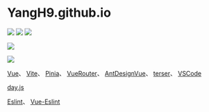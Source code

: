 # YangH9.github.io

[![](https://img.shields.io/badge/Vue.js-3.2-4FC08D?logo=vue.js&logoColor=4FC08D)](https://vuejs.org/)
[![](https://img.shields.io/badge/Vite-3.0-a750fe?logo=Vite&logoColor=a750fe)](https://cn.vitejs.dev/)
[![](https://img.shields.io/badge/Pinia-2.0-ffd34f?logo=Pinia&logoColor=ffd34f)](https://pinia.vuejs.org/zh/)

[![](https://github-readme-stats.vercel.app/api?username=yangh9&title_color=ff69b4&text_color=718096&bg_color=ffffff00&icon_color=87ceeb&show_icons=true)](https://github.com/yangh9)

[![](https://github-readme-stats.vercel.app/api/top-langs/?username=yangh9&title_color=ff69b4&text_color=718096&icon_color=87ceeb&bg_color=ffffff00)](https://github.com/yangh9)

[Vue](https://cn.vuejs.org/)、
[Vite](https://cn.vitejs.dev/)、
[Pinia](https://pinia.vuejs.org/zh/)、
[VueRouter](https://router.vuejs.org/zh/)、
[AntDesignVue](https://www.antdv.com/docs/vue/introduce-cn)、
[terser](https://terser.org/)、
[VSCode](https://code.visualstudio.com/)

[day.js](https://day.js.org/docs/zh-CN/display/format)

[Eslint](http://eslint.cn/docs/rules/)、
[Vue-Eslint](https://eslint.vuejs.org/rules/)
